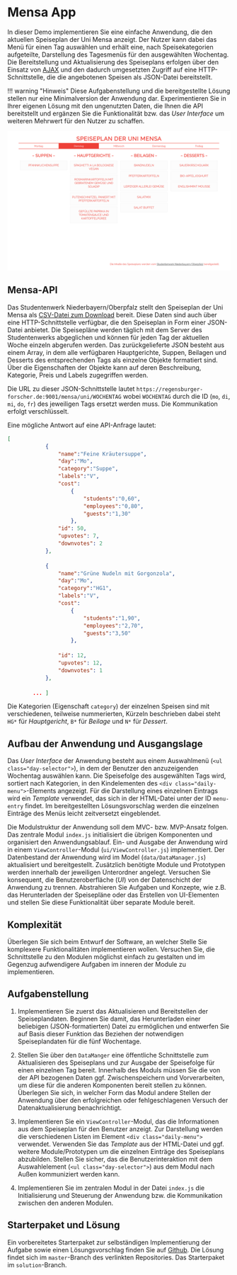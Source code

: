 <a class="github-button button" href="https://github.com/Multimedia-Engineering-Regensburg-Demos/MME-MensaApp"></a> 
# Mensa App

In dieser Demo implementieren Sie eine einfache Anwendung, die den aktuellen Speiseplan der Uni Mensa anzeigt. Der Nutzer kann dabei das Menü für einen Tag auswählen und erhält eine, nach Speisekategorien aufgeteilte, Darstellung des Tagesmenüs für den ausgewählten Wochentag. Die Bereitstellung und Aktualisierung des Speiseplans erfolgen über den Einsatz von [AJAX](https://regensburger-forscher.de/mme/MME/ajax/#ajax) und den dadurch umgesetzten Zugriff auf eine HTTP-Schnittstelle, die die angebotenen Speisen als JSON-Datei bereitstellt. 

!!! warning "Hinweis"
	Diese Aufgabenstellung und die bereitgestellte Lösung stellen nur eine Minimalversion der Anwendung dar. Experimentieren Sie in Ihrer eigenen Lösung mit den ungenutzten Daten, die Ihnen die API bereitstellt und ergänzen Sie die Funktionalität bzw. das *User Interface* um weiteren Mehrwert für den Nutzer zu schaffen.

![Screenshot der Simon-Says-App](img/mensa-app-complete.png)


## Mensa-API

Das Studentenwerk Niederbayern/Oberpfalz stellt den Speiseplan der Uni Mensa als [CSV-Datei zum Download](http://www.stwno.de/joomla/de/gastronomie/speiseplan/uni-regensburg/mensa-mittags) bereit. Diese Daten sind auch über eine HTTP-Schnittstelle verfügbar, die den Speiseplan in Form einer JSON-Datei anbietet. Die Speisepläne werden täglich mit dem Server des Studentenwerks abgeglichen und können für jeden Tag der aktuellen Woche einzeln abgerufen werden. Das zurückgelieferte JSON besteht aus einem Array, in dem alle verfügbaren Hauptgerichte, Suppen, Beilagen und Desserts des entsprechenden Tags als einzelne Objekte formatiert sind. Über die Eigenschaften der Objekte kann auf deren Beschreibung, Kategorie, Preis und Labels zugegriffen werden. 

Die URL zu dieser JSON-Schnittstelle lautet `https://regensburger-forscher.de:9001/mensa/uni/WOCHENTAG` wobei `WOCHENTAG` durch die ID (`mo`, `di`, `mi`, `do`, `fr`) des jeweiligen Tags ersetzt werden muss. Die Kommunikation erfolgt verschlüsselt.

Eine mögliche Antwort auf eine API-Anfrage lautet:

``` json
[
            {
                "name":"Feine Kräutersuppe",
                "day":"Mo",
                "category":"Suppe",
                "labels":"V",
                "cost":
                    {
                        "students":"0,60",
                        "employees":"0,80",
                        "guests":"1,30"
                    },
                "id": 50,
                "upvotes": 7,
                "downvotes": 2
            },

            {
                "name":"Grüne Nudeln mit Gorgonzola",
                "day":"Mo",
                "category":"HG1",
                "labels":"V",
                "cost":
                    {
                        "students":"1,90",
                        "employees":"2,70",
                        "guests":"3,50"
                    },

                "id": 12,
                "upvotes": 12,
                "downvotes": 1
            },

        ... ]
```

Die Kategorien (Eigenschaft `category`) der einzelnen Speisen sind mit verschiedenen, teilweise nummerierten, Kürzeln beschrieben dabei steht `HG*` für *Hauptgericht*, `B*` für *Beilage* und `N*` für *Dessert*.

## Aufbau der Anwendung und Ausgangslage

Das *User Interface* der Anwendung besteht aus einem Auswahlmenü (`<ul class="day-selector">`), in dem der Benutzer den anzuzeigenden Wochentag auswählen kann. Die Speisefolge des ausgewählten Tags wird, sortiert nach Kategorien, in den Kindelementen des `<div class="daily-menu">`-Elements angezeigt. Für die Darstellung eines einzelnen Eintrags wird ein *Template* verwendet, das sich in der HTML-Datei unter der ID `menu-entry` findet. Im bereitgestellten Lösungsvorschlag werden die einzelnen Einträge des Menüs leicht zeitversetzt eingeblendet.

Die Modulstruktur der Anwendung soll dem MVC- bzw. MVP-Ansatz folgen. Das zentrale Modul `index.js` initialisiert die übrigen Komponenten und organisiert den Anwendungsablauf. Ein- und Ausgabe der Anwendung wird in einem `ViewController`-Modul (`ui/ViewController.js`) implementiert. Der Datenbestand der Anwendung wird im Model (`data/DataManager.js`) aktualisiert und bereitgestellt. Zusätzlich benötigte Module und Prototypen werden innerhalb der jeweiligen Unterordner angelegt. Versuchen Sie konsequent, die Benutzeroberfläche (*UI*) von der Datenschicht der Anwendung zu trennen. Abstrahieren Sie Aufgaben und Konzepte, wie z.B. das Herunterladen der Speisepläne oder das Erstellen von UI-Elementen und stellen Sie diese Funktionalität über separate Module bereit.

## Komplexität

Überlegen Sie sich beim Entwurf der Software, an welcher Stelle Sie komplexere Funktionalitäten implementieren wollen. Versuchen Sie, die Schnittstelle zu den Modulen möglichst einfach zu gestalten und im Gegenzug aufwendigere Aufgaben im inneren der Module zu implementieren.

## Aufgabenstellung

1. Implementieren Sie zuerst das Aktualisieren und Bereitstellen der Speiseplandaten. Beginnen Sie damit, das Herunterladen einer beliebigen (JSON-formatierten) Datei zu ermöglichen und entwerfen Sie auf Basis dieser Funktion das Beziehen der notwendigen Speiseplandaten für die fünf Wochentage. 

2. Stellen Sie über den `DataManger` eine öffentliche Schnittstelle zum Aktualisieren des Speiseplans und zur Ausgabe der Speisefolge für einen einzelnen Tag bereit. Innerhalb des Moduls müssen Sie die von der API bezogenen Daten ggf. Zwischenspeichern und Vorverarbeiten, um diese für die anderen Komponenten bereit stellen zu können. Überlegen Sie sich, in welcher Form das Modul andere Stellen der Anwendung über den erfolgreichen oder fehlgeschlagenen Versuch der Datenaktualisierung benachrichtigt.


3. Implementieren Sie ein `ViewController`-Modul, das die Informationen aus dem Speiseplan für den Benutzer anzeigt. Zur Darstellung werden die verschiedenen Listen im Element `<div class="daily-menu">` verwendet. Verwenden Sie das *Template* aus der HTML-Datei und ggf. weitere Module/Prototypen um die einzelnen Einträge des Speiseplans abzubilden. Stellen Sie sicher, das die Benutzerinteraktion mit dem Auswahlelement (`<ul class="day-selector">`) aus dem Modul nach Außen kommuniziert werden kann.

4. Implementieren Sie im zentralen Modul in der Datei `index.js` die Initialisierung und Steuerung der Anwendung bzw. die Kommunikation zwischen den anderen Modulen.

## Starterpaket und Lösung

Ein vorbereitetes Starterpaket zur selbständigen Implementierung der Aufgabe sowie einen Lösungsvorschlag finden Sie auf [Github](https://github.com/Multimedia-Engineering-Regensburg-Demos/MME-MensaApp). Die Lösung findet sich im `master`-Branch des verlinkten Repositories. Das Starterpaket im `solution`-Branch.